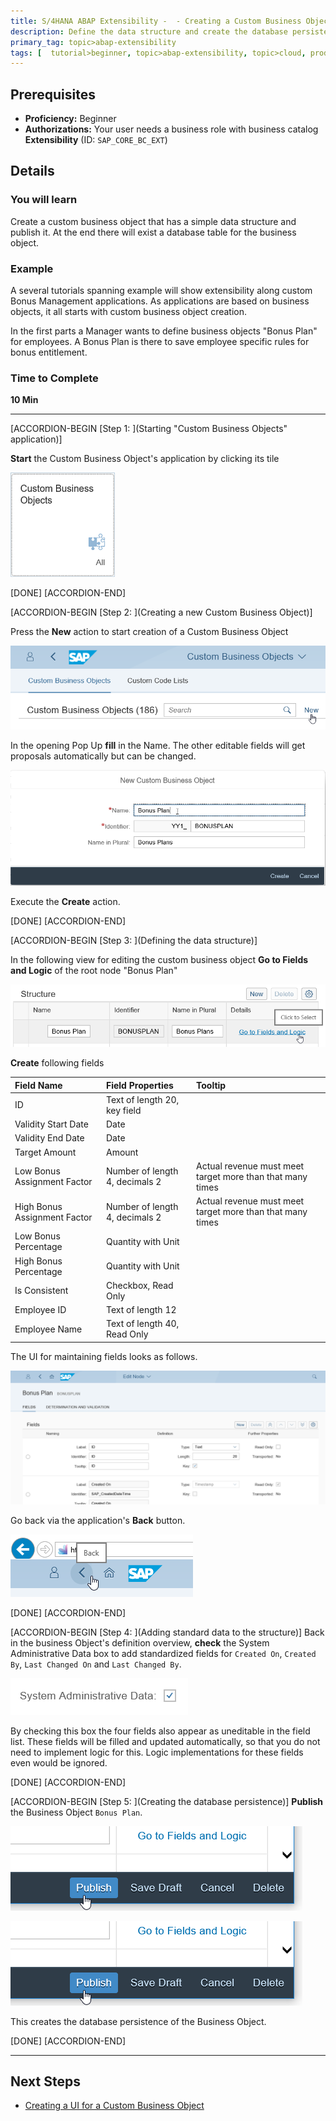 ```yaml
---
title: S/4HANA ABAP Extensibility -  - Creating a Custom Business Object (Bonus Plan)
description: Define the data structure and create the database persistence of a custom business object.
primary_tag: topic>abap-extensibility
tags: [  tutorial>beginner, topic>abap-extensibility, topic>cloud, products>sap-s-4hana ]
---
```



## Prerequisites  
 - **Proficiency:** Beginner
 - **Authorizations:** Your user needs a business role with business catalog **Extensibility** (ID: `SAP_CORE_BC_EXT`)

## Details
### You will learn  

Create a custom business object that has a simple data structure and publish it.
At the end there will exist a database table for the business object.

### Example

A several tutorials spanning example will show extensibility along custom Bonus Management applications.
As applications are based on business objects, it all starts with custom business object creation.

In the first parts a Manager wants to define business objects "Bonus Plan" for employees. A Bonus Plan is there to save employee specific rules for bonus entitlement.

### Time to Complete
**10 Min**

---

[ACCORDION-BEGIN [Step 1: ](Starting "Custom Business Objects" application)]

**Start** the Custom Business Object's application by clicking its tile

![Custom Business Objects application tile](tile_CBO.png)

[DONE]
[ACCORDION-END]

[ACCORDION-BEGIN [Step 2: ](Creating a new Custom Business Object)]

Press the **New** action to start creation of a Custom Business Object

![Press New](CBO_pressNew.png)

In the opening Pop Up **fill** in the Name. The other editable fields will get proposals automatically but can be changed.

![Creation Pop Up](CBO_createNew.png)

Execute the **Create** action.

[DONE]
[ACCORDION-END]

[ACCORDION-BEGIN [Step 3: ](Defining the data structure)]

In the following view for editing the custom business object **Go to Fields and Logic** of the root node "Bonus Plan"

![Go to Fields and Logic](CBO_go2FieldsAndLogic_detail.png)

**Create** following fields

| Field Name     | Field Properties             | Tooltip     |
| :------------- | :--------------------------- | :-----------|
| ID             | Text of length 20, key field |             |   
| Validity Start Date | Date    | |
| Validity End Date | Date | |   
| Target Amount | Amount | |   
| Low Bonus Assignment Factor | Number of length 4, decimals 2 | Actual revenue must meet target more than that many times |
| High Bonus Assignment Factor | Number of length 4, decimals 2 | Actual revenue must meet target more than that many times |
| Low Bonus Percentage | Quantity with Unit | |   
| High Bonus Percentage | Quantity with Unit  | |
| Is Consistent | Checkbox, Read Only  | |
| Employee ID | Text of length 12  | |
| Employee Name | Text of length 40, Read Only   | |

The UI for maintaining fields looks as follows.

![Custom Business Object's Field List View](CBO_Fieldlist_partly.png)

Go back via the application's **Back** button.

![Fiori Application's Back Button](AppBackButton.png)

[DONE]
[ACCORDION-END]

[ACCORDION-BEGIN [Step 4: ](Adding standard data to the structure)]
Back in the business Object's definition overview, **check** the System Administrative Data box to add standardized fields for `Created On`, `Created By`, `Last Changed On` and `Last Changed By`.

![Check System Administrative Data](CBO_checkSysAdminData.png)

By checking this box the four fields also appear as uneditable in the field list.
These fields will be filled and updated automatically, so that you do not need to implement logic for this. Logic implementations for these fields even would be ignored.

[DONE]
[ACCORDION-END]

[ACCORDION-BEGIN [Step 5: ](Creating the database persistence)]
**Publish** the Business Object `Bonus Plan`.

![Press Publish](CBO_pressPublish.png)

![Press Publish](CBO_pressPublish.png)

This creates the database persistence of the Business Object.

[DONE]
[ACCORDION-END]



---



## Next Steps
- [Creating a UI for a Custom Business Object](https://www.sap.com/developer/tutorials/abap-extensibility-cbo-ui-generation.html)
